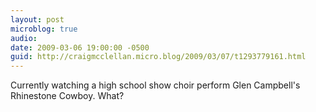 ```yaml
---
layout: post
microblog: true
audio: 
date: 2009-03-06 19:00:00 -0500
guid: http://craigmcclellan.micro.blog/2009/03/07/t1293779161.html
---
```

Currently watching a high school show choir perform Glen Campbell's Rhinestone Cowboy. What?
